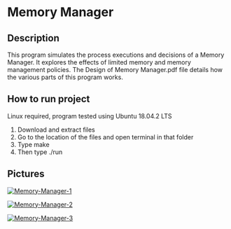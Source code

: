 Memory Manager
=========================
Description
-------------------
This program simulates the process executions and decisions of a Memory Manager. It explores the effects of limited memory and memory management policies. The Design of Memory Manager.pdf file details how the various parts of this program works.

How to run project
--------------------  
Linux required, program tested using Ubuntu 18.04.2 LTS
1. Download and extract files
2. Go to the location of the files and open terminal in that folder
3. Type make
4. Then type ./run

Pictures  
--------
<a href="https://imgbb.com/"><img src="https://i.ibb.co/XJ2wX2N/Memory-Manager-1.png" alt="Memory-Manager-1" border="0"></a>

<a href="https://imgbb.com/"><img src="https://i.ibb.co/sq7ZcWD/Memory-Manager-2.png" alt="Memory-Manager-2" border="0"></a>

<a href="https://imgbb.com/"><img src="https://i.ibb.co/fN9LF3g/Memory-Manager-3.png" alt="Memory-Manager-3" border="0"></a>






